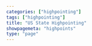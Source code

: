 ```yaml
---
categories: ["highpointing"]
tags: ["highpointing"]
title: "US State Highpointing"
showpagemeta: "highpoints"
type: "page"
---
```

